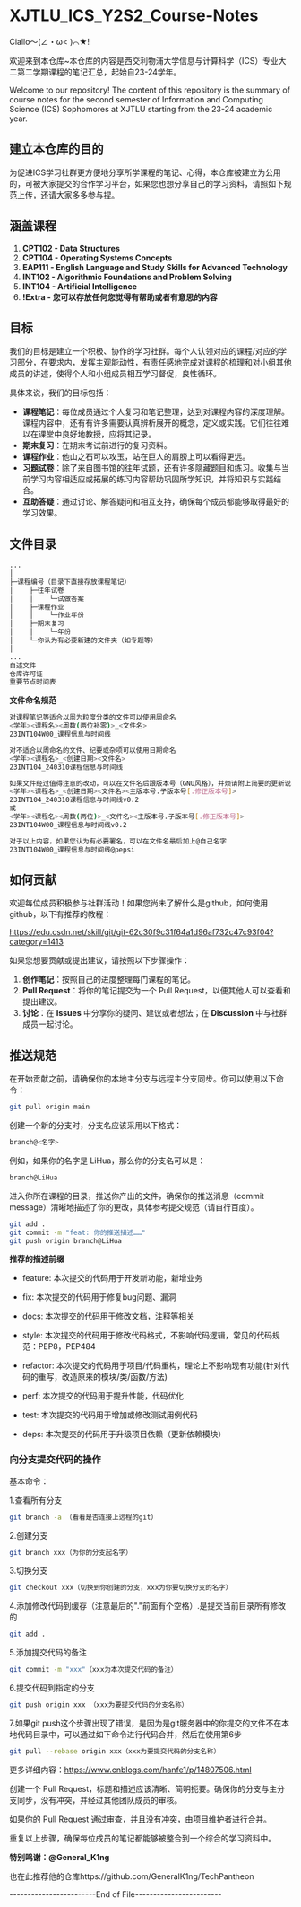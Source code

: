 # XJTLU_ICS_Y2S2_Course-Notes
Ciallo～(∠・ω< )⌒★!

欢迎来到本仓库~本仓库的内容是西交利物浦大学信息与计算科学（ICS）专业大二第二学期课程的笔记汇总，起始自23-24学年。

Welcome to our repository! The content of this repository is the summary of course notes for the second semester of Information and Computing Science (ICS) Sophomores at XJTLU starting from the 23-24 academic year.

## 建立本仓库的目的
为促进ICS学习社群更方便地分享所学课程的笔记、心得，本仓库被建立为公用的，可被大家提交的合作学习平台，如果您也想分享自己的学习资料，请照如下规范上传，还请大家多多参与捏。

## 涵盖课程

1. **CPT102 - Data Structures**
2. **CPT104 - Operating Systems Concepts**
3. **EAP111 - English Language and Study Skills for Advanced Technology**
4. **INT102 - Algorithmic Foundations and Problem Solving**
5. **INT104 - Artificial Intelligence**
6. **!Extra - 您可以存放任何您觉得有帮助或者有意思的内容**

## 目标

我们的目标是建立一个积极、协作的学习社群。每个人认领对应的课程/对应的学习部分，在要求内，发挥主观能动性，有责任感地完成对课程的梳理和对小组其他成员的讲述，使得个人和小组成员相互学习督促，良性循环。

具体来说，我们的目标包括：

- **课程笔记**：每位成员通过个人复习和笔记整理，达到对课程内容的深度理解。课程内容中，还有有许多需要认真辨析展开的概念，定义或实践。它们往往难以在课堂中良好地教授，应将其记录。
- **期末复习**：在期末考试前进行的复习资料。
- **课程作业**：他山之石可以攻玉，站在巨人的肩膀上可以看得更远。
- **习题试卷**：除了来自图书馆的往年试题，还有许多隐藏题目和练习。收集与当前学习内容相适应或拓展的练习内容帮助巩固所学知识，并将知识与实践结合。
- **互助答疑**：通过讨论、解答疑问和相互支持，确保每个成员都能够取得最好的学习效果。

## 文件目录

```markdown
...
│
├─课程编号（目录下直接存放课程笔记）
│    ├─往年试卷
│    │    └─试做答案
│    ├─课程作业
│    │    └─作业年份
│    ├─期末复习
│    │    └─年份
│    └─你认为有必要新建的文件夹（如专题等）
│
...
自述文件
仓库许可证
重要节点时间表
```

 **文件命名规范**
```bash
对课程笔记等适合以周为粒度分类的文件可以使用周命名
<学年><课程名><周数(两位补零)>_<文件名>
23INT104W00_课程信息与时间线

对不适合以周命名的文件、纪要或杂项可以使用日期命名
<学年><课程名>_<创建日期><文件名>
23INT104_240310课程信息与时间线

如果文件经过值得注意的改动，可以在文件名后跟版本号（GNU风格），并烦请附上简要的更新说明
<学年><课程名>_<创建日期><文件名><主版本号.子版本号[.修正版本号]>
23INT104_240310课程信息与时间线v0.2
或
<学年><课程名><周数(两位)>_<文件名><主版本号.子版本号[.修正版本号]>
23INT104W00_课程信息与时间线v0.2

对于以上内容，如果您认为有必要署名，可以在文件名最后加上@自己名字
23INT104W00_课程信息与时间线@pepsi
```

## 如何贡献

欢迎每位成员积极参与社群活动！如果您尚未了解什么是github，如何使用github，以下有推荐的教程：

https://edu.csdn.net/skill/git/git-62c30f9c31f64a1d96af732c47c93f04?category=1413

如果您想要贡献或提出建议，请按照以下步骤操作：

1. **创作笔记**：按照自己的进度整理每门课程的笔记。
2. **Pull Request**：将你的笔记提交为一个 Pull Request，以便其他人可以查看和提出建议。
3. **讨论**：在 **Issues** 中分享你的疑问、建议或者想法；在 **Discussion** 中与社群成员一起讨论。

## 推送规范

在开始贡献之前，请确保你的本地主分支与远程主分支同步。你可以使用以下命令：

```bash
git pull origin main
```

创建一个新的分支时，分支名应该采用以下格式：

```bash
branch@<名字>
```

例如，如果你的名字是 LiHua，那么你的分支名可以是：

```bash
branch@LiHua
```

进入你所在课程的目录，推送你产出的文件，确保你的推送消息（commit message）清晰地描述了你的更改，具体参考提交规范（请自行百度）。

```bash
git add .
git commit -m "feat: 你的推送描述……"
git push origin branch@LiHua
```

**推荐的描述前缀**

- feature:    本次提交的代码用于开发新功能，新增业务

- fix: 	    本次提交的代码用于修复bug问题、漏洞

- docs: 	    本次提交的代码用于修改文档，注释等相关

- style: 	    本次提交的代码用于修改代码格式，不影响代码逻辑，常见的代码规范：PEP8，PEP484

- refactor: 	本次提交的代码用于项目/代码重构，理论上不影响现有功能(针对代码的重写，改造原来的模块/类/函数/方法)

- perf: 	    本次提交的代码用于提升性能，代码优化

- test: 	    本次提交的代码用于增加或修改测试用例代码

- deps: 	    本次提交的代码用于升级项目依赖（更新依赖模块）

### 向分支提交代码的操作

基本命令：

1.查看所有分支

```bash
git branch -a （看看是否连接上远程的git）
```

2.创建分支

```bash
git branch xxx（为你的分支起名字）
```

3.切换分支

```bash
git checkout xxx（切换到你创建的分支，xxx为你要切换分支的名字）
```

4.添加修改代码到缓存（注意最后的"."前面有个空格）.是提交当前目录所有修改的

```bash
git add .
```

5.添加提交代码的备注

```bash
git commit -m "xxx"（xxx为本次提交代码的备注）
```

6.提交代码到指定的分支

```bash
git push origin xxx （xxx为要提交代码的分支名称）
```
7.如果git push这个步骤出现了错误，是因为是git服务器中的你提交的文件不在本地代码目录中，可以通过如下命令进行代码合并，然后在使用第6步

```bash
git pull --rebase origin xxx（xxx为要提交代码的分支名称）
```

更多详细内容：https://www.cnblogs.com/hanfe1/p/14807506.html

创建一个 Pull Request，标题和描述应该清晰、简明扼要。确保你的分支与主分支同步，没有冲突，并经过其他团队成员的审核。

如果你的 Pull Request 通过审查，并且没有冲突，由项目维护者进行合并。

重复以上步骤，确保每位成员的笔记都能够被整合到一个综合的学习资料中。


**特别鸣谢：@General_K1ng**

也在此推荐他的仓库https://github.com/GeneralK1ng/TechPantheon

------------------------End of File------------------------
